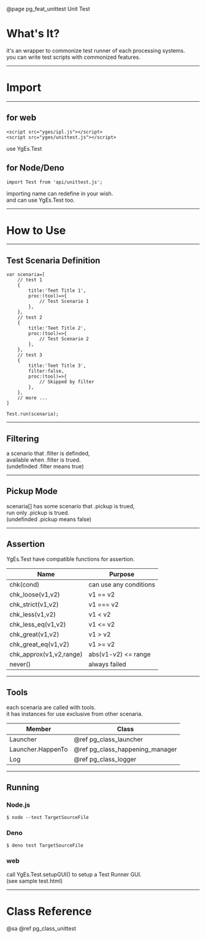 ﻿@page pg_feat_unittest Unit Test

# What's It?

it's an wrapper to commonize test runner of each processing systems.  
you can write test scripts with commonized features.  

-----
# Import

-----
## for web

```
<script src="yges/ipl.js"></script>
<script src="yges/unittest.js"></script>
```
use YgEs.Test

## for Node/Deno

```
import Test from 'api/unittest.js';
```
importing name can redefine in your wish.  
and can use YgEs.Test too.  

-----
# How to Use

-----
## Test Scenaria Definition

```
var scenaria=[
	// test 1 
	{
		title:'Teet Title 1',
		proc:(tool)=>{
			// Test Scenario 1 
		},
	},
	// test 2 
	{
		title:'Teet Title 2',
		proc:(tool)=>{
			// Test Scenario 2 
		},
	},
	// test 3 
	{
		title:'Teet Title 3',
		filter:false,
		proc:(tool)=>{
			// Skipped by filter 
		},
	},
	// more ...
]

Test.run(scenaria);

```

-----
## Filtering

a scenario that .filter is definded,  
available when .filter is trued.  
(undefinded .filter means true)  

-----
## Pickup Mode

scenaria[] has some scenario that .pickup is trued,  
run only .pickup is trued.  
(undefinded .pickup means false)  

-----
## Assertion

YgEs.Test have compatible functions for assertion.  

| Name | Purpose |
|------|---------|
| chk(cond) | can use any conditions |
| chk_loose(v1,v2) | v1 == v2 |
| chk_strict(v1,v2) | v1 === v2 |
| chk_less(v1,v2) | v1 < v2 |
| chk_less_eq(v1,v2) | v1 <= v2 |
| chk_great(v1,v2) | v1 > v2 |
| chk_great_eq(v1,v2) | v1 >= v2 |
| chk_approx(v1,v2,range) | abs(v1-v2) <= range |
| never() | always failed |

-----
## Tools

each scenaria are called with tools.  
it has instances for use exclusive from other scenaria.  

| Member | Class |
|--------|-------|
| Launcher | @ref pg_class_launcher |
| Launcher.HappenTo | @ref pg_class_happening_manager |
| Log | @ref pg_class_logger |

-----
## Running

### Node.js

```
$ node --test TargetSourceFile
```

### Deno

```
$ deno test TargetSourceFile
```

### web

call YgEs.Test.setupGUI() to setup a Test Runner GUI.  
(see sample test.html)  

-----
# Class Reference

@sa @ref pg_class_unittest
